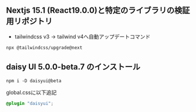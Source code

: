 ## Nextjs 15.1 (React19.0.0)と特定のライブラリの検証用リポジトリ

- tailwindcss v3 → tailwind v4へ自動アップデートコマンド

```
npx @tailwindcss/upgrade@next
```

## daisy UI 5.0.0-beta.7 のインストール
```
npm i -D daisyui@beta
```

global.cssに以下追記
```css
@plugin "daisyui";
```